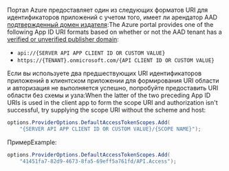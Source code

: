 <span data-ttu-id="824e1-101">Портал Azure предоставляет один из следующих форматов URI для идентификаторов приложений с учетом того, имеет ли арендатор AAD [подтвержденный домен издателя](/azure/active-directory/develop/howto-configure-publisher-domain):</span><span class="sxs-lookup"><span data-stu-id="824e1-101">The Azure portal provides one of the following App ID URI formats based on whether or not the AAD tenant has a [verified or unverified publisher domain](/azure/active-directory/develop/howto-configure-publisher-domain):</span></span>

* `api://{SERVER API APP CLIENT ID OR CUSTOM VALUE}`
* `https://{TENANT}.onmicrosoft.com/{API CLIENT ID OR CUSTOM VALUE}`

<span data-ttu-id="824e1-102">Если вы используете два предшествующих URI идентификаторов приложений в клиентском приложении для формирования URI области и авторизация не выполняется успешно, попробуйте предоставить URI области без схемы и узла:</span><span class="sxs-lookup"><span data-stu-id="824e1-102">When the latter of the two preceding App ID URIs is used in the client app to form the scope URI and authorization isn't successful, try supplying the scope URI without the scheme and host:</span></span>

```csharp
options.ProviderOptions.DefaultAccessTokenScopes.Add(
    "{SERVER API APP CLIENT ID OR CUSTOM VALUE}/{SCOPE NAME}");
```

<span data-ttu-id="824e1-103">Пример</span><span class="sxs-lookup"><span data-stu-id="824e1-103">Example:</span></span>

```csharp
options.ProviderOptions.DefaultAccessTokenScopes.Add(
    "41451fa7-82d9-4673-8fa5-69eff5a761fd/API.Access");
```
